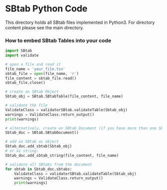SBtab Python Code
=================
This directory holds all SBtab files implemented in Python3. For directory content please see the main directory.

<h3>How to embed SBtab Tables into your code</h3>

```python
import SBtab
import validate

# open a file and read it
file_name = 'your_file.tsv'
sbtab_file = open(file_name, 'r')
file_content = sbtab_file.read()
sbtab_file.close()

# create an SBtab Object
Sbtab_obj = SBtab.SBtabTable(file_content, file_name)

# validate the file
ValidateClass = validatorSBtab.validateTable(Sbtab_obj)
warnings = ValidateClass.return_output()
print(warnings)

# alternatively, create an SBtab Document (if you have more than one SBtab belonging to one document)
Sbtab_doc = SBtab.SBtabDocument()

# add an SBtab as object
Sbtab_doc.add_sbtab(Sbtab_obj)
# or as string:
Sbtab_doc.add_sbtab_string(file_content, file_name)

# validate all SBtabs from the document
for sbtab in Sbtab_doc.sbtabs:
    ValidateClass = validatorSBtab.validateTable(Sbtab_obj)
    warnings = ValidateClass.return_output()
    print(warnings)
```
